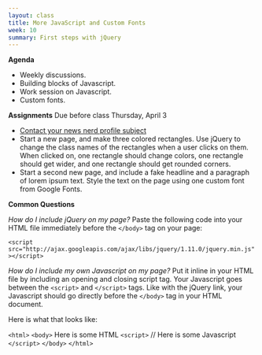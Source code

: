 ```yaml
---
layout: class
title: More JavaScript and Custom Fonts
week: 10
summary: First steps with jQuery
---
```


**Agenda**

* Weekly discussions.
* Building blocks of Javascript.
* Work session on Javascript.
* Custom fonts.

**Assignments** Due before class Thursday, April 3

* [Contact your news nerd profile subject](https://docs.google.com/forms/d/1Fo7UejAGxG9txnK1N7Xm3Col2RT3NwefCaKfkXS9U6k/edit)
* Start a new page, and make three colored rectangles. Use jQuery to change the class names of the rectangles when a user clicks on them. When clicked on, one rectangle should change colors, one rectangle should get wider, and one rectangle should get rounded corners.
* Start a second new page, and include a fake headline and a paragraph of lorem ipsum text. Style the text on the page using one custom font from Google Fonts.

**Common Questions**

*How do I include jQuery on my page?*
Paste the following code into your HTML file immediately before the `</body>` tag on your page:

`<script src="http://ajax.googleapis.com/ajax/libs/jquery/1.11.0/jquery.min.js"></script>`

*How do I include my own Javascript on my page?*
Put it inline in your HTML file by including an opening and closing script tag. Your Javascript goes between the `<script>` and `</script>` tags. Like with the jQuery link, your Javascript should go directly before the `</body>` tag in your HTML document.

Here is what that looks like:

`<html>`
`<body>`
Here is some HTML
`<script>`
// Here is some Javascript
`</script>`
`</body>`
`</html>`

